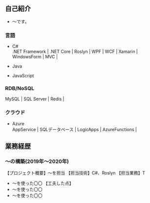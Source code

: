 
## 自己紹介

- ～です。

### 言語

- C#<br>
.NET Framework | .NET Core | Roslyn | WPF | WCF | Xamarin | WindowsForm | MVC |

- Java 
- JavaScript

### RDB/NoSQL

MySQL | SQL Server | Redis |

### クラウド

- Azure<br>
AppService | SQLデータベース | LogicApps | AzureFunctions |

## 業務経歴

### ～の構築(2019年〜2020年)

【プロジェクト概要】～を担当
【担当技術】C#、Roslyn
【担当業務】T
- ～を使った〇〇
【工夫した点】
- ～を使った〇〇
- ～を使った〇〇
